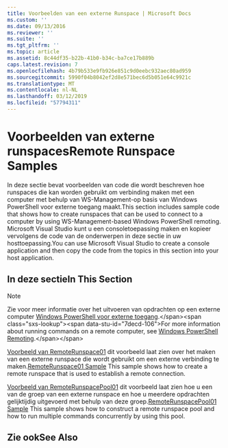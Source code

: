 ```yaml
---
title: Voorbeelden van een externe Runspace | Microsoft Docs
ms.custom: ''
ms.date: 09/13/2016
ms.reviewer: ''
ms.suite: ''
ms.tgt_pltfrm: ''
ms.topic: article
ms.assetid: 8c44df35-b22b-41b0-b34c-ba7ce17b889b
caps.latest.revision: 7
ms.openlocfilehash: 4b79b533e9fb926e851c9d0eebc932aec80ad959
ms.sourcegitcommit: 5990f04b8042ef2d8e571bec6d5b051e64c9921c
ms.translationtype: MT
ms.contentlocale: nl-NL
ms.lasthandoff: 03/12/2019
ms.locfileid: "57794311"
---
```

# <a name="remote-runspace-samples"></a><span data-ttu-id="7decd-102">Voorbeelden van externe runspaces</span><span class="sxs-lookup"><span data-stu-id="7decd-102">Remote Runspace Samples</span></span>

<span data-ttu-id="7decd-103">In deze sectie bevat voorbeelden van code die wordt beschreven hoe runspaces die kan worden gebruikt om verbinding maken met een computer met behulp van WS-Management-op basis van Windows PowerShell voor externe toegang maakt.</span><span class="sxs-lookup"><span data-stu-id="7decd-103">This section includes sample code that shows how to create runspaces that can be used to connect to a computer by using WS-Management-based Windows PowerShell remoting.</span></span> <span data-ttu-id="7decd-104">Microsoft Visual Studio kunt u een consoletoepassing maken en kopieer vervolgens de code van de onderwerpen in deze sectie in uw hosttoepassing.</span><span class="sxs-lookup"><span data-stu-id="7decd-104">You can use Microsoft Visual Studio to create a console application and then copy the code from the topics in this section into your host application.</span></span>

## <a name="in-this-section"></a><span data-ttu-id="7decd-105">In deze sectie</span><span class="sxs-lookup"><span data-stu-id="7decd-105">In This Section</span></span>

> [!NOTE]
> <span data-ttu-id="7decd-106">Zie voor meer informatie over het uitvoeren van opdrachten op een externe computer [Windows PowerShell voor externe toegang](https://msdn.microsoft.com/en-us/library/ee706563(v=vs.85).aspx).</span><span class="sxs-lookup"><span data-stu-id="7decd-106">For more information about running commands on a remote computer, see [Windows PowerShell Remoting](https://msdn.microsoft.com/en-us/library/ee706563(v=vs.85).aspx).</span></span>

 <span data-ttu-id="7decd-107">[Voorbeeld van RemoteRunspace01](./remoterunspace01-sample.md) dit voorbeeld laat zien over het maken van een externe runspace die wordt gebruikt om een externe verbinding te maken.</span><span class="sxs-lookup"><span data-stu-id="7decd-107">[RemoteRunspace01 Sample](./remoterunspace01-sample.md) This sample shows how to create a remote runspace that is used to establish a remote connection.</span></span>

 <span data-ttu-id="7decd-108">[Voorbeeld van RemoteRunspacePool01](./remoterunspacepool01-sample.md) dit voorbeeld laat zien hoe u een van de groep van een externe runspace en hoe u meerdere opdrachten gelijktijdig uitgevoerd met behulp van deze groep.</span><span class="sxs-lookup"><span data-stu-id="7decd-108">[RemoteRunspacePool01 Sample](./remoterunspacepool01-sample.md) This sample shows how to construct a remote runspace pool and how to run multiple commands concurrently by using this pool.</span></span>

## <a name="see-also"></a><span data-ttu-id="7decd-109">Zie ook</span><span class="sxs-lookup"><span data-stu-id="7decd-109">See Also</span></span>
